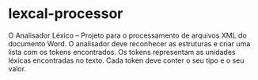 # lexcal-processor
O Analisador Léxico – Projeto para o processamento de arquivos XML do documento Word. O analisador deve reconhecer as estruturas e criar uma lista com os tokens encontrados. Os tokens representam as unidades léxicas encontradas no texto. Cada token deve conter o seu tipo e o seu valor.
